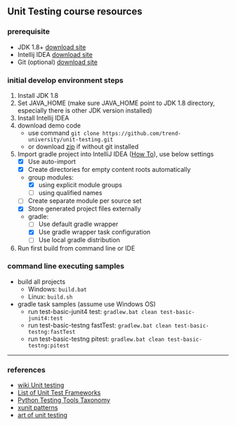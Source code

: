 ## Unit Testing course resources

### prerequisite
* JDK 1.8+ [download site](http://www.oracle.com/technetwork/java/javase/downloads/jdk8-downloads-2133151.html)
* Intellij IDEA [download site](https://www.jetbrains.com/idea/download/#section=windows)
* Git (optional) [download site](https://git-scm.com/downloads)

### initial develop environment steps

1. Install JDK 1.8
1. Set JAVA_HOME (make sure JAVA_HOME point to JDK 1.8 directory, especially there is other JDK version installed)
1. Install Intellij IDEA
1. download demo code
    * use command `git clone https://github.com/trend-university/unit-testing.git`
    * or download [zip](https://codeload.github.com/trend-university/unit-testing/zip/master) if without git installed
1. Import gradle project into IntelliJ IDEA ([How To](https://www.jetbrains.com/help/idea/2018.2/gradle.html#gradle_import)), use below settings
    * [x] Use auto-import
    * [x] Create directories for empty content roots automatically
    * group modules:
        * [x] using explicit module groups
        * [ ] using qualified names
    * [ ] Create separate module per source set
    * [x] Store generated project files externally
    * gradle:
        * [ ] Use default gradle wrapper
        * [x] Use gradle wrapper task configuration
        * [ ] Use local gradle distribution
1. Run first build from command line or IDE


### command line executing samples

* build all projects
  * Windows: `build.bat`
  * Linux: `build.sh`
* gradle task samples (assume use Windows OS)
  * run test-basic-junit4 test: `gradlew.bat clean test-basic-junit4:test`
  * run test-basic-testng fastTest: `gradlew.bat clean test-basic-testng:fastTest`
  * run test-basic-testng pitest: `gradlew.bat clean test-basic-testng:pitest`

---

### references
* [wiki Unit testing](https://en.wikipedia.org/wiki/Unit_testing)
* [List of Unit Test Frameworks](https://en.wikipedia.org/wiki/List_of_unit_testing_frameworks)
* [Python Testing Tools Taxonomy](https://wiki.python.org/moin/PythonTestingToolsTaxonomy)
* [xunit patterns](http://xunitpatterns.com/)
* [art of unit testing](http://artofunittesting.com/)

